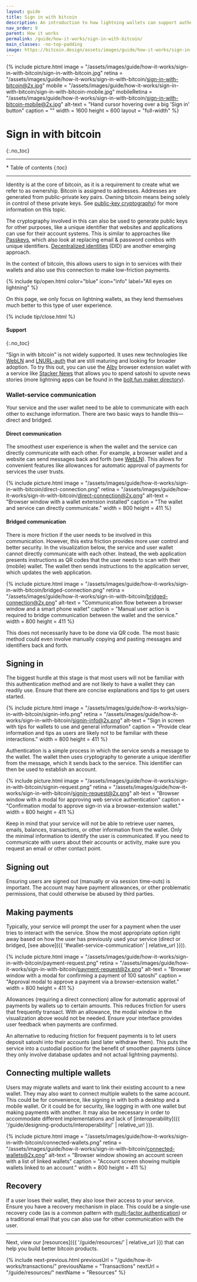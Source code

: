 ```yaml
---
layout: guide
title: Sign in with bitcoin
description: An introduction to how lightning wallets can support authentication and payments with external applications and web services.
nav_order: 9
parent: How it works
permalink: /guide/how-it-works/sign-in-with-bitcoin/
main_classes: -no-top-padding
image: https://bitcoin.design/assets/images/guide/how-it-works/sign-in-with-bitcoin/sign-in-with-bitcoin-preview.jpg
---
```


<!--

Editor's notes

This page provides a top-level overview of the interactions around signing in
and making payments on a web application via a lightning wallet.

-->

{% include picture.html
   image = "/assets/images/guide/how-it-works/sign-in-with-bitcoin/sign-in-with-bitcoin.jpg"
   retina = "/assets/images/guide/how-it-works/sign-in-with-bitcoin/sign-in-with-bitcoin@2x.jpg"
   mobile = "/assets/images/guide/how-it-works/sign-in-with-bitcoin/sign-in-with-bitcoin-mobile.jpg"
   mobileRetina = "/assets/images/guide/how-it-works/sign-in-with-bitcoin/sign-in-with-bitcoin-mobile@2x.jpg"
   alt-text = "Hand cursor hovering over a big 'Sign in' button"
   caption = ""
   width = 1600
   height = 600
   layout = "full-width"
%}

# Sign in with bitcoin
{:.no_toc}

---

<div class="glossary-toc" markdown="1">
* Table of contents
{:toc}
</div>

---

Identity is at the core of bitcoin, as it is a requirement to create what we refer to as ownership. Bitcoin is assigned to addresses. Addresses are generated from public-private key pairs. Owning bitcoin means being solely in control of these private keys. See [public-key cryptography](https://en.wikipedia.org/wiki/Public-key_cryptography)) for more information on this topic.

The cryptography involved in this can also be used to generate public keys for other purposes, like a unique identifier that websites and applications can use for their account systems. This is similar to approaches like [Passkeys](https://developer.apple.com/passkeys/), which also look at replacing email & password combos with unique identifiers. [Decentralized identities](https://en.wikipedia.org/wiki/Decentralized_identifier) (DID) are another emerging approach.

In the context of bitcoin, this allows users to sign in to services with their wallets and also use this connection to make low-friction payments.

{% include tip/open.html color="blue" icon="info" label="All eyes on lightning" %}

On this page, we only focus on lightning wallets, as they lend themselves much better to this type of user experience.

{% include tip/close.html %}

#### Support
{:.no_toc}

“Sign in with bitcoin” is not widely supported. It uses new technologies like [WebLN](https://webln.dev/#/) and [LNURL-auth](https://github.com/fiatjaf/lnurl-rfc/blob/luds/04.md) that are still maturing and looking for broader adoption. To try this out, you can use the [Alby](https://getalby.com/) browser extension wallet with a service like [Stacker News](https://stacker.news/) that allows you to spend satoshi to upvote news stories (more lightning apps can be found in the [bolt.fun maker directory](https://makers.bolt.fun/products)).

### Wallet-service communication

Your service and the user wallet need to be able to communicate with each other to exchange information. There are two basic ways to handle this—direct and bridged.

#### Direct communication

The smoothest user experience is when the wallet and the service can directly communicate with each other. For example, a browser wallet and a website can send messages back and forth (see [WebLN](https://www.webln.guide/introduction/readme)). This allows for convenient features like allowances for automatic approval of payments for services the user trusts.

{% include picture.html
   image = "/assets/images/guide/how-it-works/sign-in-with-bitcoin/direct-connection.png"
   retina = "/assets/images/guide/how-it-works/sign-in-with-bitcoin/direct-connection@2x.png"
   alt-text = "Browser window with a wallet extension installed"
   caption = "The wallet and service can directly communicate."
   width = 800
   height = 411
%}

#### Bridged communication

There is more friction if the user needs to be involved in this communication. However, this extra friction provides more user control and better security. In the visualization below, the service and user wallet cannot directly communicate with each other. Instead, the web application presents instructions as QR codes that the user needs to scan with their (mobile) wallet. The wallet then sends instructions to the application server, which updates the web application.

{% include picture.html
   image = "/assets/images/guide/how-it-works/sign-in-with-bitcoin/bridged-connection.png"
   retina = "/assets/images/guide/how-it-works/sign-in-with-bitcoin/bridged-connection@2x.png"
   alt-text = "Communication flow between a browser window and a smart phone wallet"
   caption = "Manual user action is required to bridge communication between the wallet and the service."
   width = 800
   height = 411
%}

This does not necessarily have to be done via QR code. The most basic method could even involve manually copying and pasting messages and identifiers back and forth.

## Signing in

The biggest hurdle at this stage is that most users will not be familiar with this authentication method and are not likely to have a wallet they can readily use. Ensure that there are concise explanations and tips to get users started.

{% include picture.html
   image = "/assets/images/guide/how-it-works/sign-in-with-bitcoin/signin-info.png"
   retina = "/assets/images/guide/how-it-works/sign-in-with-bitcoin/signin-info@2x.png"
   alt-text = "Sign in screen with tips for wallets to use and general information"
   caption = "Provide clear information and tips as users are likely not to be familiar with these interactions."
   width = 800
   height = 411
%}

Authentication is a simple process in which the service sends a message to the wallet. The wallet then uses cryptography to generate a unique identifier from the message, which it sends back to the service. This identifier can then be used to establish an account.

{% include picture.html
   image = "/assets/images/guide/how-it-works/sign-in-with-bitcoin/signin-request.png"
   retina = "/assets/images/guide/how-it-works/sign-in-with-bitcoin/signin-request@2x.png"
   alt-text = "Browser window with a modal for approving web service authentication"
   caption = "Confirmation modal to approve sign-in via a browser-extension wallet."
   width = 800
   height = 411
%}

Keep in mind that your service will not be able to retrieve user names, emails, balances, transactions, or other information from the wallet. Only the minimal information to identify the user is communicated. If you need to communicate with users about their accounts or activity, make sure you request an email or other contact point.

## Signing out

Ensuring users are signed out (manually or via session time-outs) is important. The account may have payment allowances, or other problematic permissions, that could otherwise be abused by third parties.

## Making payments

Typically, your service will prompt the user for a payment when the user tries to interact with the service. Show the most appropriate option right away based on how the user has previously used your service (direct or bridged, [see above]({{ '#wallet-service-communication' | relative_url }})).

{% include picture.html
   image = "/assets/images/guide/how-it-works/sign-in-with-bitcoin/payment-request.png"
   retina = "/assets/images/guide/how-it-works/sign-in-with-bitcoin/payment-request@2x.png"
   alt-text = "Browser window with a modal for confirming a payment of 100 satoshi"
   caption = "Approval modal to approve a payment via a browser-extension wallet."
   width = 800
   height = 411
%}

Allowances (requiring a direct connection) allow for automatic approval of payments by wallets up to certain amounts. This reduces friction for users that frequently transact. With an allowance, the modal window in the visualization above would not be needed. Ensure your interface provides user feedback when payments are confirmed.

An alternative to reducing friction for frequent payments is to let users deposit satoshi into their accounts (and later withdraw them). This puts the service into a custodial position for the benefit of smoother payments (since they only involve database updates and not actual lightning payments).

## Connecting multiple wallets

Users may migrate wallets and want to link their existing account to a new wallet. They may also want to connect multiple wallets to the same account. This could be for convenience, like signing in with both a desktop and a mobile wallet. Or it could be for security, like logging in with one wallet but making payments with another. It may also be necessary in order to accommodate different implementations and lack of [interoperability]({{ '/guide/designing-products/interoperability/' | relative_url }}).

{% include picture.html
   image = "/assets/images/guide/how-it-works/sign-in-with-bitcoin/connected-wallets.png"
   retina = "/assets/images/guide/how-it-works/sign-in-with-bitcoin/connected-wallets@2x.png"
   alt-text = "Browser window showing an account screen with a list of linked wallets"
   caption = "Account screen showing multiple wallets linked to an account."
   width = 800
   height = 411
%}

## Recovery

If a user loses their wallet, they also lose their access to your service. Ensure you have a recovery mechanism in place. This could be a single-use recovery code (as is a common pattern with [multi-factor authentication](https://en.wikipedia.org/wiki/Multi-factor_authentication)) or a traditional email that you can also use for other communication with the user.

---

Next, view our [resources]({{ '/guide/resources/' | relative_url }}) that can help you build better bitcoin products.

{% include next-previous.html
   previousUrl = "/guide/how-it-works/transactions/"
   previousName = "Transactions"
   nextUrl = "/guide/resources/"
   nextName = "Resources"
%}
